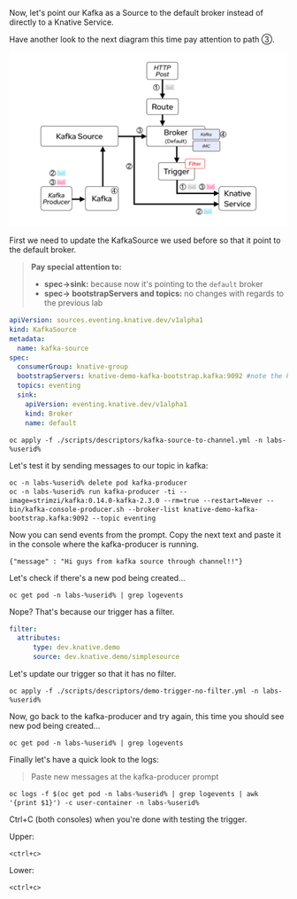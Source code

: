 Now, let's point our Kafka as a Source to the default broker instead of directly to a Knative Service.

Have another look to the next diagram this time pay attention to path ③.

![Lab Diagram](./images/lab-diagram.png "Lab Diagram")

First we need to update the KafkaSource we used before so that it point to the default broker.

> **Pay special attention to:**
> 
> * **spec->sink:** because now it's pointing to the `default` broker
> * **spec-> bootstrapServers and topics:** no changes with regards to the previous lab


```yaml
apiVersion: sources.eventing.knative.dev/v1alpha1
kind: KafkaSource
metadata:
  name: kafka-source
spec:
  consumerGroup: knative-group
  bootstrapServers: knative-demo-kafka-bootstrap.kafka:9092 #note the kafka namespace
  topics: eventing
  sink:
    apiVersion: eventing.knative.dev/v1alpha1
    kind: Broker
    name: default
```

```execute-1
oc apply -f ./scripts/descriptors/kafka-source-to-channel.yml -n labs-%userid%
```

Let's test it by sending messages to our topic in kafka:

```execute-1
oc -n labs-%userid% delete pod kafka-producer
oc -n labs-%userid% run kafka-producer -ti --image=strimzi/kafka:0.14.0-kafka-2.3.0 --rm=true --restart=Never -- bin/kafka-console-producer.sh --broker-list knative-demo-kafka-bootstrap.kafka:9092 --topic eventing
```

Now you can send events from the prompt. Copy the next text and paste it in the console where the kafka-producer is running.

```copy
{"message" : "Hi guys from kafka source through channel!!"}
```

Let's check if there's a new pod being created...

```execute-2
oc get pod -n labs-%userid% | grep logevents
```

Nope? That's because our trigger has a filter.

```yaml
filter:
  attributes:
      type: dev.knative.demo
      source: dev.knative.demo/simplesource
```

Let's update our trigger so that it has no filter.

```execute-2
oc apply -f ./scripts/descriptors/demo-trigger-no-filter.yml -n labs-%userid%
```

Now, go back to the kafka-producer and try again, this time you should see new pod being created...

```execute-2
oc get pod -n labs-%userid% | grep logevents
```

Finally let's have a quick look to the logs:

> Paste new messages at the kafka-producer prompt

```execute-2
oc logs -f $(oc get pod -n labs-%userid% | grep logevents | awk '{print $1}') -c user-container -n labs-%userid%
```

Ctrl+C (both consoles) when you're done with testing the trigger.

Upper:

```execute-2
<ctrl+c>
```
Lower:

```execute-2
<ctrl+c>
```